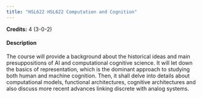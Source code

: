 ```yaml
---
title: "HSL622 HSL622 Computation and Cognition"
---
```

**Credits:** 4 (3-0-2)

#### Description
The course will provide a background about the historical ideas and main presuppositions of AI and computational cognitive science. It will let down the basics of representation, which is the dominant approach to studying both human and machine cognition. Then, it shall delve into details about computational models, functional architectures, cognitive architectures and also discuss more recent advances linking discrete with analog systems.